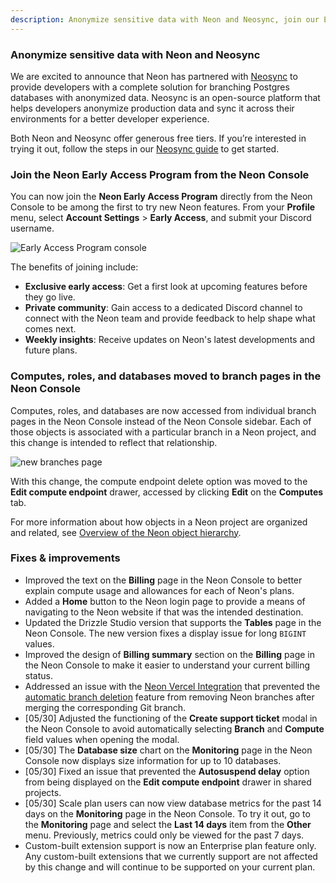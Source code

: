 ```yaml
---
description: Anonymize sensitive data with Neon and Neosync, join our Early Access Program, and more  
---
```


### Anonymize sensitive data with Neon and Neosync

We are excited to announce that Neon has partnered with [Neosync](https://www.neosync.dev/) to provide developers with a complete solution for branching Postgres databases with anonymized data. Neosync is an open-source platform that helps developers anonymize production data and sync it across their environments for a better developer experience.

<YoutubeIframe embedId="IcoOpnAcO1Y" />

Both Neon and Neosync offer generous free tiers. If you’re interested in trying it out, follow the steps in our [Neosync guide](/docs/guides/neosync-anonymize) to get started.

### Join the Neon Early Access Program from the Neon Console

You can now join the **Neon Early Access Program** directly from the Neon Console to be among the first to try new Neon features. From your **Profile** menu, select **Account Settings** > **Early Access**, and submit your Discord username. 

![Early Access Program console](/docs/relnotes/early_access_console.png)

The benefits of joining include:

- **Exclusive early access**: Get a first look at upcoming features before they go live.
- **Private community**: Gain access to a dedicated Discord channel to connect with the Neon team and provide feedback to help shape what comes next.
- **Weekly insights**: Receive updates on Neon's latest developments and future plans.

### Computes, roles, and databases moved to branch pages in the Neon Console

Computes, roles, and databases are now accessed from individual branch pages in the Neon Console instead of the Neon Console sidebar. Each of those objects is associated with a particular branch in a Neon project, and this change is intended to reflect that relationship.

![new branches page](/docs/relnotes/new_branch_page_with_tabs.png)

With this change, the compute endpoint delete option was moved to the **Edit compute endpoint** drawer, accessed by clicking **Edit** on the **Computes** tab.

For more information about how objects in a Neon project are organized and related, see [Overview of the Neon object hierarchy](/docs/manage/overview).

### Fixes & improvements

- Improved the text on the **Billing** page in the Neon Console to better explain compute usage and allowances for each of Neon's plans.
- Added a **Home** button to the Neon login page to provide a means of navigating to the Neon website if that was the intended destination.
- Updated the Drizzle Studio version that supports the **Tables** page in the Neon Console. The new version fixes a display issue for long `BIGINT` values.
- Improved the design of **Billing summary** section on the **Billing** page in the Neon Console to make it easier to understand your current billing status.
- Addressed an issue with the [Neon Vercel Integration](https://neon.tech/docs/guides/vercel) that prevented the [automatic branch deletion](/docs/guides/vercel#automatic-deletion) feature from removing Neon branches after merging the corresponding Git branch.
- [05/30] Adjusted the functioning of the **Create support ticket** modal in the Neon Console to avoid automatically selecting **Branch** and **Compute** field values when opening the modal.
- [05/30] The **Database size** chart on the **Monitoring** page in the Neon Console now displays size information for up to 10 databases.
- [05/30] Fixed an issue that prevented the **Autosuspend delay** option from being displayed on the **Edit compute endpoint** drawer in shared projects. 
- [05/30] Scale plan users can now view database metrics for the past 14 days on the **Monitoring** page in the Neon Console. To try it out, go to the **Monitoring** page and select the **Last 14 days** item from the **Other** menu. Previously, metrics could only be viewed for the past 7 days.
- Custom-built extension support is now an Enterprise plan feature only. Any custom-built extensions that we currently support are not affected by this change and will continue to be supported on your current plan.

